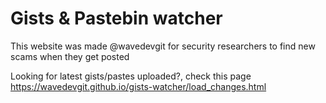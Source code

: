 # Gists & Pastebin watcher

This website was made @wavedevgit for security researchers to find new scams when they get posted

Looking for latest gists/pastes uploaded?, check this page https://wavedevgit.github.io/gists-watcher/load_changes.html
